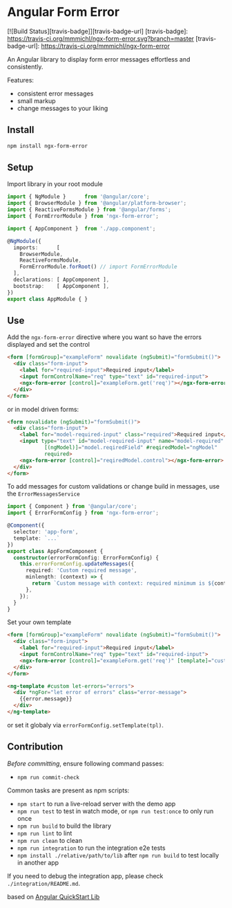 # Angular Form Error

[![Build Status][travis-badge]][travis-badge-url]
[travis-badge]: https://travis-ci.org/mmmichl/ngx-form-error.svg?branch=master
[travis-badge-url]: https://travis-ci.org/mmmichl/ngx-form-error

An Angular library to display form error messages effortless and consistently.

Features:

- consistent error messages
- small markup
- change messages to your liking

## Install

```bash
npm install ngx-form-error
```

## Setup

Import library in your root module

```ts
import { NgModule }      from '@angular/core';
import { BrowserModule } from '@angular/platform-browser';
import { ReactiveFormsModule } from '@angular/forms';
import { FormErrorModule } from 'ngx-form-error';

import { AppComponent }  from './app.component';

@NgModule({
  imports:      [
    BrowserModule,
    ReactiveFormsModule,
    FormErrorModule.forRoot() // import FormErrorModule
  ],
  declarations: [ AppComponent ],
  bootstrap:    [ AppComponent ],
})
export class AppModule { }
```

## Use

Add the `ngx-form-error` directive where you want so have the errors displayed and set the control

```html
<form [formGroup]="exampleForm" novalidate (ngSubmit)="formSubmit()">
  <div class="form-input">
    <label for="required-input">Required input</label>
    <input formControlName="req" type="text" id="required-input">
    <ngx-form-error [control]="exampleForm.get('req')"></ngx-form-error>
  </div>
</form>
```

or in model driven forms:

```html
<form novalidate (ngSubmit)="formSubmit()">
  <div class="form-input">
    <label for="model-required-input" class="required">Required input</label>
    <input type="text" id="model-required-input" name="model-required"
            [(ngModel)]="model.reqiredField" #reqiredModel="ngModel"
            required>
    <ngx-form-error [control]="reqiredModel.control"></ngx-form-error>
  </div>
</form>
```

To add messages for custom validations or change build in messages, use the `ErrorMessagesService`

```ts
import { Component } from '@angular/core';
import { ErrorFormConfig } from 'ngx-form-error';

@Component({
  selector: 'app-form',
  template: `...`
})
export class AppFormComponent {
  constructor(errorFormConfig: ErrorFormConfig) {
    this.errorFormConfig.updateMessages({
      required: 'Custom required message',
      minlength: (context) => {
        return `Custom message with context: required minimum is ${context.requiredLength} characters.`;
      },
    });
  }
}
```

Set your own template

```html
<form [formGroup]="exampleForm" novalidate (ngSubmit)="formSubmit()">
  <div class="form-input">
    <label for="required-input">Required input</label>
    <input formControlName="req" type="text" id="required-input">
    <ngx-form-error [control]="exampleForm.get('req')" [template]="custom"></ngx-form-error>
  </div>
</form>

<ng-template #custom let-errors="errors">
  <div *ngFor="let error of errors" class="error-message">
    {{error.message}}
  </div>
</ng-template>
```

or set it globaly via `errorFormConfig.setTemplate(tpl)`.


## Contribution

*Before committing*, ensure following command passes:

- `npm run commit-check`

Common tasks are present as npm scripts:

- `npm start` to run a live-reload server with the demo app
- `npm run test` to test in watch mode, or `npm run test:once` to only run once
- `npm run build` to build the library
- `npm run lint` to lint
- `npm run clean` to clean
- `npm run integration` to run the integration e2e tests
- `npm install ./relative/path/to/lib` after `npm run build` to test locally in another app

If you need to debug the integration app, please check `./integration/README.md`.

based on [Angular QuickStart Lib](https://github.com/filipesilva/angular-quickstart-lib)
